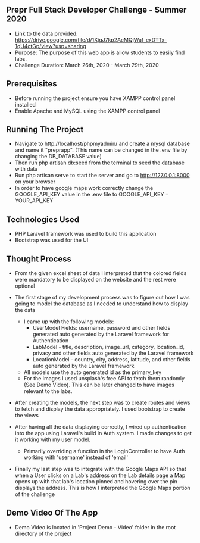## Prepr Full Stack Developer Challenge - Summer 2020
 * Link to the data provided: https://drive.google.com/file/d/1XjqJ7kp2AcMQjWaf_exDTTx-1qU4ctGp/view?usp=sharing
 * Purpose: The purpose of this web app is allow students to easily find labs.
 * Challenge Duration: March 26th, 2020 - March 29th, 2020

## Prerequisites
* Before running the project ensure you have XAMPP control panel installed
* Enable Apache and MySQL using the XAMPP control panel

## Running The Project
* Navigate to http://localhost/phpmyadmin/ and create a mysql database and name it "preprapp". (This name can be changed in the .env file by changing the DB_DATABASE value) 
* Then run php artisan db:seed from the terminal to seed the database with data
* Run php artisan serve to start the server and go to http://127.0.0.1:8000 on your browser
* In order to have google maps work correctly change the GOOGLE_API_KEY value in the .env file to GOOGLE_API_KEY = YOUR_API_KEY

## Technologies Used
* PHP Laravel framework was used to build this application
* Bootstrap was used for the UI 

## Thought Process
* From the given excel sheet of data I interpreted that the colored fields were mandatory to be displayed on the website and the rest were optional
* The first stage of my development process was to figure out how I was going to model the database as I needed to understand how to display the data
  * I came up with the following models: 
    * UserModel Fields: username, password and other fields generated auto generated by the Laravel framework for Authentication
    * LabModel - title, description, image_url, category, location_id, privacy and other fields auto generated by the Laravel framework 
    * LocationModel - country, city, address, latitude, and other fields auto generated by the Laravel framework
  * All models use the auto generated id as the primary_key
  * For the Images I used unsplash's free API to fetch them randomly (See Demo Video). This can be later changed to have images relevant to the labs.
* After creating the models, the next step was to create routes and views to fetch and display the data appropriately. I used bootstrap to create the views

* After having all the data displaying correctly, I wired up authentication into the app using Laravel's build in Auth system. I made changes to get it working with my user model.
  * Primarily overriding a function in the LoginController to have Auth working with 'username' instead of 'email' 
  
* Finally my last step was to integrate with the Google Maps API so that when a User clicks on a Lab's address on the Lab details page a Map opens up with that lab's location pinned and hovering over the pin displays the address. This is how I interpreted the Google Maps portion of the challenge  

## Demo Video Of The App
 * Demo Video is located in 'Project Demo - Video' folder in the root directory of the project
